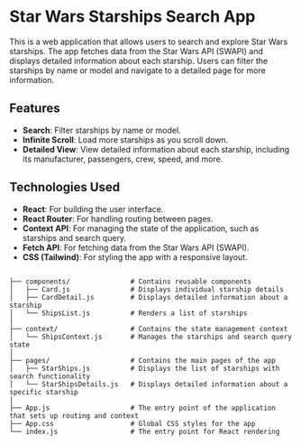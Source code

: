 # Star Wars Starships Search App

This is a web application that allows users to search and explore Star Wars starships. The app fetches data from the Star Wars API (SWAPI) and displays detailed information about each starship. Users can filter the starships by name or model and navigate to a detailed page for more information.

## Features

- **Search**: Filter starships by name or model.
- **Infinite Scroll**: Load more starships as you scroll down.
- **Detailed View**: View detailed information about each starship, including its manufacturer, passengers, crew, speed, and more.

## Technologies Used

- **React**: For building the user interface.
- **React Router**: For handling routing between pages.
- **Context API**: For managing the state of the application, such as starships and search query.
- **Fetch API**: For fetching data from the Star Wars API (SWAPI).
- **CSS (Tailwind)**: For styling the app with a responsive layout.

```plaintext

├── components/               # Contains reusable components
│   ├── Card.js               # Displays individual starship details
│   ├── CardDetail.js         # Displays detailed information about a starship
│   └── ShipsList.js          # Renders a list of starships
│
├── context/                  # Contains the state management context
│   └── ShipsContext.js       # Manages the starships and search query state
│
├── pages/                    # Contains the main pages of the app
│   ├── StarShips.js          # Displays the list of starships with search functionality
│   └── StarShipsDetails.js   # Displays detailed information about a specific starship
│
├── App.js                    # The entry point of the application that sets up routing and context
├── App.css                   # Global CSS styles for the app
└── index.js                  # The entry point for React rendering

```
